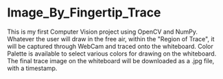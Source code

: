 # Image_By_Fingertip_Trace
This is my first Computer Vision project using OpenCV and NumPy. Whatever the user will draw in the free air, within the "Region of Trace", it will be captured through WebCam and traced onto the whiteboard. Color Palette is available to select various colors for drawing on the whiteboard. The final trace image on the whiteboard will be downloaded as a .jpg file, with a timestamp.
